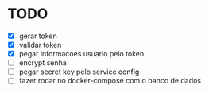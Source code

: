 # TODO
- [x] gerar token 
- [x] validar token
- [x] pegar informacoes usuario pelo token
- [ ] encrypt senha
- [ ] pegar secret key pelo service config
- [ ] fazer rodar no docker-compose com o banco de dados 